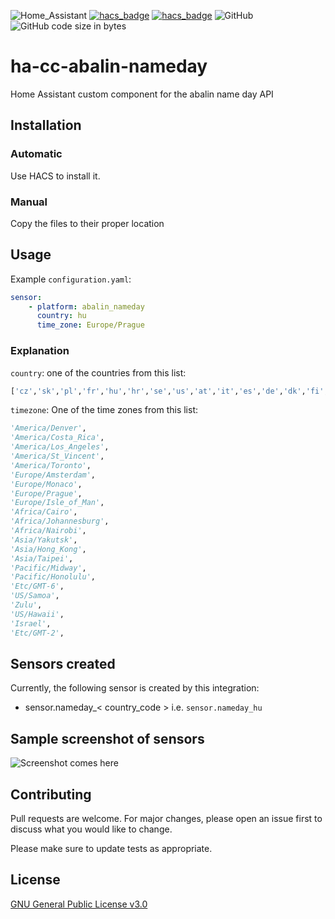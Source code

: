 ![Home_Assistant](https://img.shields.io/badge/Home-Assistant-blue) [![hacs_badge](https://img.shields.io/badge/HACS-Custom-orange.svg)](https://github.com/custom-components/hacs) [![hacs_badge](https://img.shields.io/badge/HACS-Default-orange.svg)](https://github.com/custom-components/hacs) ![GitHub](https://img.shields.io/github/license/viktak/ha-cc-abalin-nameday) ![GitHub code size in bytes](https://img.shields.io/github/languages/code-size/viktak/ha-cc-abalin-nameday)

# ha-cc-abalin-nameday
Home Assistant custom component for the abalin name day API

## Installation

### Automatic
Use HACS to install it.

### Manual
Copy the files to their proper location

## Usage

Example `configuration.yaml`:
```yaml
sensor:
    - platform: abalin_nameday
      country: hu
      time_zone: Europe/Prague
```

### Explanation
`country`: one of the countries from this list:
```python
['cz','sk','pl','fr','hu','hr','se','us','at','it','es','de','dk','fi','bg','lt','ee','lv','gr','ru']
```

`timezone`: One of the time zones from this list:<br>

```python
'America/Denver',
'America/Costa_Rica',
'America/Los_Angeles',
'America/St_Vincent',
'America/Toronto',
'Europe/Amsterdam',
'Europe/Monaco',
'Europe/Prague',
'Europe/Isle_of_Man',
'Africa/Cairo',
'Africa/Johannesburg',
'Africa/Nairobi',
'Asia/Yakutsk',
'Asia/Hong_Kong',
'Asia/Taipei',
'Pacific/Midway',
'Pacific/Honolulu',
'Etc/GMT-6',
'US/Samoa',
'Zulu',
'US/Hawaii',
'Israel',
'Etc/GMT-2',
```

## Sensors created
Currently, the following sensor is created by this integration:
- sensor.nameday_< country_code > i.e. `sensor.nameday_hu`

## Sample screenshot of sensors
![Screenshot comes here]()


## Contributing
Pull requests are welcome. For major changes, please open an issue first to discuss what you would like to change.

Please make sure to update tests as appropriate.

## License
[GNU General Public License v3.0](https://choosealicense.com/licenses/gpl-3.0/)
